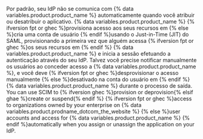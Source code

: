 Por padrão, seu IdP não se comunica com {% data variables.product.product_name %} automaticamente quando você atribuir ou desatribuir o aplicativo. {% data variables.product.product_name %} {% ifversion fpt or ghec %}provisiona acesso aos seus recursos em {% else %}cria uma conta de usuário {% endif %}usando o Just-in-Time (JIT) do SAML, provisionando a primeira vez que alguém acessa {% ifversion fpt or ghec %}os seus recursos em {% endif %} {% data variables.product.product_name %} e inicia a sessão efetuando a autenticação através do seu IdP. Talvez você precise notificar manualmente os usuários ao conceder acesso a {% data variables.product.product_name %}, e você deve {% ifversion fpt or ghec %}desprovisionar o acesso manualmente {% else %}desativado na conta do usuário em {% endif %}{% data variables.product.product_name %} durante o processo de saída. You can use SCIM to {% ifversion ghec %}provision or deprovision{% elsif ghae %}create or suspend{% endif %} {% ifversion fpt or ghec %}access to organizations owned by your enterprise on {% data variables.product.prodname_dotcom_the_website %} {% else %}user accounts and access for {% data variables.product.product_name %} {% endif %}automatically when you assign or unassign the application on your IdP.
